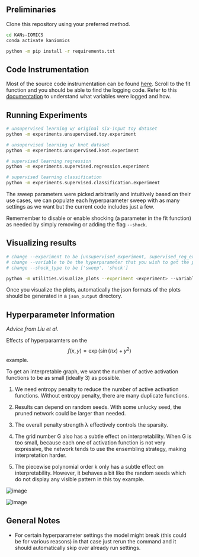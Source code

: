 ## Preliminaries

Clone this repository using your preferred method.

```bash
cd KANs-IOMICS
conda activate kaniomics

python -m pip install -r requirements.txt
```

## Code Instrumentation

Most of the source code instrumentation can be found [here](https://github.com/shamanth-kuthpadi/KANs-IOMICS/blob/main/kan/MultKAN.py). Scroll to the fit function and you should be able to find the logging code. Refer to this [documentation](https://github.com/shamanth-kuthpadi/KANs-IOMICS/blob/main/KANs__Supervised_Learning.pdf) to understand what variables were logged and how.

## Running Experiments

```bash
# unsupervised learning w/ original six-input toy dataset
python -m experiments.unsupervised.toy.experiment

# unsupervised learning w/ knot dataset
python -m experiments.unsupervised.knot.experiment

# supervised learning regression
python -m experiments.supervised.regression.experiment

# supervised learning classification
python -m experiments.supervised.classification.experiment
```

The sweep parameters were picked arbitrarily and intuitively based on their use cases, we can populate each hyperparameter sweep with as many settings as we want but the current code includes just a few.

Rememember to disable or enable shocking (a parameter in the fit function) as needed by simply removing or adding the flag `--shock`.

## Visualizing results

```bash
# change --experiment to be [unsupervised_experiment, supervised_reg_experiment, supervised_clas_experiment]
# change --variable to be the hyperparameter that you wish to get the plots for
# change --shock_type to be ['sweep', 'shock']

python -m utilities.visualize_plots --experiment <experiment> --variable <hyperparameter> --shock_type <shock_type>
```

Once you visualize the plots, automatically the json formats of the plots should be generated in a `json_output` directory.

## Hyperparameter Information

_Advice from Liu et al._

Effects of hyperparamters on the $$f(x, y) = \exp(\sin(\pi x) + y^2)$$ example.

To get an interpretable graph, we want the number of active activation functions to be as small (ideally 3) as possible.

1. We need entropy penalty to reduce the number of active activation functions. Without entropy penalty, there are many duplicate functions.

2. Results can depend on random seeds. With some unlucky seed, the pruned network could be larger than needed.

3. The overall penalty strength λ effectively controls the sparsity.

4. The grid number G also has a subtle effect on interpretability. When G is too small, because each one of activation function is not very expressive, the network tends to use the ensembling strategy, making interpretation harder.

5. The piecewise polynomial order k only has a subtle effect on interpretability. However, it behaves a bit like the random seeds which do not display any visible pattern in this toy example.

![image](https://github.com/user-attachments/assets/085a15a9-deba-4a46-a5a3-3099bd1de3d5)

![image](https://github.com/user-attachments/assets/d46b24bd-64b5-4f8d-b810-bc6f10f9b50e)


## General Notes

- For certain hyperparameter settings the model might break (this could be for various reasons) in that case just rerun the command and it should automatically skip over already run settings. 